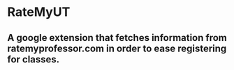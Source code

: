 # RateMyUT
## A google extension that fetches information from ratemyprofessor.com in order to ease registering for classes.

